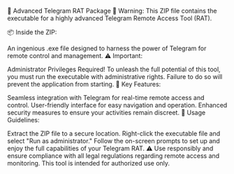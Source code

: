 🚀 Advanced Telegram RAT Package 🚀
Warning: This ZIP file contains the executable for a highly advanced Telegram Remote Access Tool (RAT).

📦 Inside the ZIP:

An ingenious .exe file designed to harness the power of Telegram for remote control and management.
⚠️ Important:

Administrator Privileges Required!
To unleash the full potential of this tool, you must run the executable with administrative rights. Failure to do so will prevent the application from starting.
🔑 Key Features:

Seamless integration with Telegram for real-time remote access and control.
User-friendly interface for easy navigation and operation.
Enhanced security measures to ensure your activities remain discreet.
🚨 Usage Guidelines:

Extract the ZIP file to a secure location.
Right-click the executable file and select "Run as administrator."
Follow the on-screen prompts to set up and enjoy the full capabilities of your Telegram RAT.
⚠️ Use responsibly and ensure compliance with all legal regulations regarding remote access and monitoring. This tool is intended for authorized use only.
